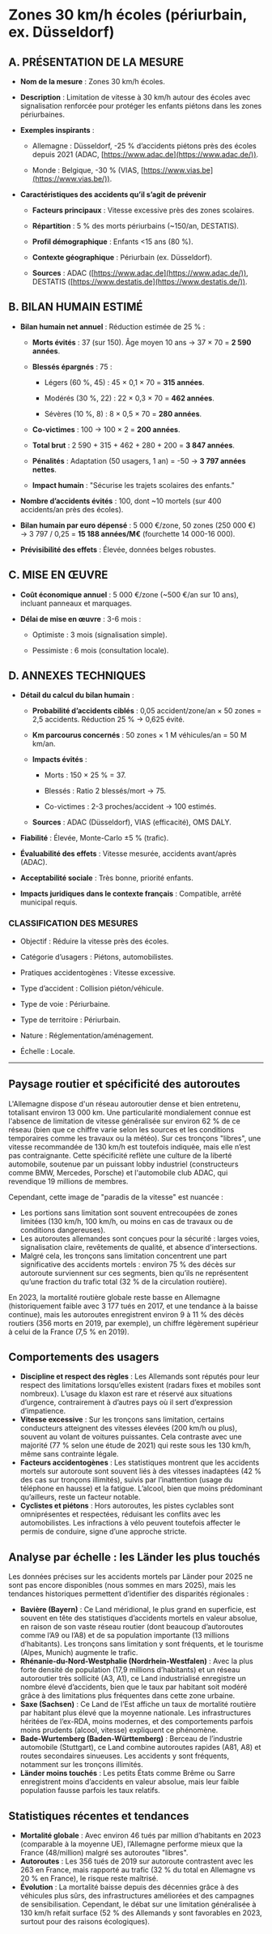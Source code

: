 # **Zones 30 km/h écoles (périurbain, ex. Düsseldorf)**

## **A. PRÉSENTATION DE LA MESURE** 

* **Nom de la mesure** : Zones 30 km/h écoles. 

* **Description** : Limitation de vitesse à 30 km/h autour des écoles avec signalisation renforcée pour protéger les enfants piétons dans les zones périurbaines. 

* **Exemples inspirants** : 

  * Allemagne : Düsseldorf, \-25 % d’accidents piétons près des écoles depuis 2021 (ADAC, [https://www.adac.de](https://www.adac.de/)). 

  * Monde : Belgique, \-30 % (VIAS, [https://www.vias.be](https://www.vias.be/)).

* **Caractéristiques des accidents qu’il s’agit de prévenir** 

  * **Facteurs principaux** : Vitesse excessive près des zones scolaires. 

  * **Répartition** : 5 % des morts périurbains (\~150/an, DESTATIS). 

  * **Profil démographique** : Enfants \<15 ans (80 %). 

  * **Contexte géographique** : Périurbain (ex. Düsseldorf). 

  * **Sources** : ADAC ([https://www.adac.de](https://www.adac.de/)), DESTATIS ([https://www.destatis.de](https://www.destatis.de/)).

## **B. BILAN HUMAIN ESTIMÉ** 

* **Bilan humain net annuel** : Réduction estimée de 25 % : 

  * **Morts évités** : 37 (sur 150). Âge moyen 10 ans → 37 × 70 \= **2 590 années**. 

  * **Blessés épargnés** : 75 : 

    * Légers (60 %, 45\) : 45 × 0,1 × 70 \= **315 années**. 

    * Modérés (30 %, 22\) : 22 × 0,3 × 70 \= **462 années**. 

    * Sévères (10 %, 8\) : 8 × 0,5 × 70 \= **280 années**.

  * **Co-victimes** : 100 → 100 × 2 \= **200 années**. 

  * **Total brut** : 2 590 \+ 315 \+ 462 \+ 280 \+ 200 \= **3 847 années**. 

  * **Pénalités** : Adaptation (50 usagers, 1 an) \= \-50 → **3 797 années nettes**. 

  * **Impact humain** : "Sécurise les trajets scolaires des enfants."

* **Nombre d’accidents évités** : 100, dont \~10 mortels (sur 400 accidents/an près des écoles). 

* **Bilan humain par euro dépensé** : 5 000 €/zone, 50 zones (250 000 €) → 3 797 / 0,25 \= **15 188 années/M€** (fourchette 14 000-16 000). 

* **Prévisibilité des effets** : Élevée, données belges robustes.

## **C. MISE EN ŒUVRE** 

* **Coût économique annuel** : 5 000 €/zone (\~500 €/an sur 10 ans), incluant panneaux et marquages. 

* **Délai de mise en œuvre** : 3-6 mois : 

  * Optimiste : 3 mois (signalisation simple). 

  * Pessimiste : 6 mois (consultation locale).

## **D. ANNEXES TECHNIQUES** 

* **Détail du calcul du bilan humain** : 

  * **Probabilité d’accidents ciblés** : 0,05 accident/zone/an × 50 zones \= 2,5 accidents. Réduction 25 % → 0,625 évité. 

  * **Km parcourus concernés** : 50 zones × 1 M véhicules/an \= 50 M km/an. 

  * **Impacts évités** : 

    * Morts : 150 × 25 % \= 37\. 

    * Blessés : Ratio 2 blessés/mort → 75\. 

    * Co-victimes : 2-3 proches/accident → 100 estimés.

  * **Sources** : ADAC (Düsseldorf), VIAS (efficacité), OMS DALY.

* **Fiabilité** : Élevée, Monte-Carlo ±5 % (trafic). 

* **Évaluabilité des effets** : Vitesse mesurée, accidents avant/après (ADAC). 

* **Acceptabilité sociale** : Très bonne, priorité enfants. 

* **Impacts juridiques dans le contexte français** : Compatible, arrêté municipal requis.

### **CLASSIFICATION DES MESURES** 

* Objectif : Réduire la vitesse près des écoles. 

* Catégorie d’usagers : Piétons, automobilistes. 

* Pratiques accidentogènes : Vitesse excessive. 

* Type d’accident : Collision piéton/véhicule. 

* Type de voie : Périurbaine. 

* Type de territoire : Périurbain. 

* Nature : Réglementation/aménagement. 

* Échelle : Locale.

---







## **Paysage routier et spécificité des autoroutes**

L'Allemagne dispose d'un réseau autoroutier dense et bien entretenu, totalisant environ 13 000 km. Une particularité mondialement connue est l'absence de limitation de vitesse généralisée sur environ 62 % de ce réseau (bien que ce chiffre varie selon les sources et les conditions temporaires comme les travaux ou la météo). Sur ces tronçons "libres", une vitesse recommandée de 130 km/h est toutefois indiquée, mais elle n’est pas contraignante. Cette spécificité reflète une culture de la liberté automobile, soutenue par un puissant lobby industriel (constructeurs comme BMW, Mercedes, Porsche) et l'automobile club ADAC, qui revendique 19 millions de membres.

Cependant, cette image de "paradis de la vitesse" est nuancée :

* Les portions sans limitation sont souvent entrecoupées de zones limitées (130 km/h, 100 km/h, ou moins en cas de travaux ou de conditions dangereuses).  
* Les autoroutes allemandes sont conçues pour la sécurité : larges voies, signalisation claire, revêtements de qualité, et absence d'intersections.  
* Malgré cela, les tronçons sans limitation concentrent une part significative des accidents mortels : environ 75 % des décès sur autoroute surviennent sur ces segments, bien qu’ils ne représentent qu’une fraction du trafic total (32 % de la circulation routière).

En 2023, la mortalité routière globale reste basse en Allemagne (historiquement faible avec 3 177 tués en 2017, et une tendance à la baisse continue), mais les autoroutes enregistrent environ 9 à 11 % des décès routiers (356 morts en 2019, par exemple), un chiffre légèrement supérieur à celui de la France (7,5 % en 2019).

## **Comportements des usagers**

* **Discipline et respect des règles** : Les Allemands sont réputés pour leur respect des limitations lorsqu’elles existent (radars fixes et mobiles sont nombreux). L’usage du klaxon est rare et réservé aux situations d’urgence, contrairement à d’autres pays où il sert d’expression d’impatience.  
* **Vitesse excessive** : Sur les tronçons sans limitation, certains conducteurs atteignent des vitesses élevées (200 km/h ou plus), souvent au volant de voitures puissantes. Cela contraste avec une majorité (77 % selon une étude de 2021\) qui reste sous les 130 km/h, même sans contrainte légale.  
* **Facteurs accidentogènes** : Les statistiques montrent que les accidents mortels sur autoroute sont souvent liés à des vitesses inadaptées (42 % des cas sur tronçons illimités), suivis par l’inattention (usage du téléphone en hausse) et la fatigue. L’alcool, bien que moins prédominant qu’ailleurs, reste un facteur notable.  
* **Cyclistes et piétons** : Hors autoroutes, les pistes cyclables sont omniprésentes et respectées, réduisant les conflits avec les automobilistes. Les infractions à vélo peuvent toutefois affecter le permis de conduire, signe d’une approche stricte.

## **Analyse par échelle : les Länder les plus touchés**

Les données précises sur les accidents mortels par Länder pour 2025 ne sont pas encore disponibles (nous sommes en mars 2025), mais les tendances historiques permettent d’identifier des disparités régionales :

* **Bavière (Bayern)** : Ce Land méridional, le plus grand en superficie, est souvent en tête des statistiques d’accidents mortels en valeur absolue, en raison de son vaste réseau routier (dont beaucoup d’autoroutes comme l’A9 ou l’A8) et de sa population importante (13 millions d’habitants). Les tronçons sans limitation y sont fréquents, et le tourisme (Alpes, Munich) augmente le trafic.  
* **Rhénanie-du-Nord-Westphalie (Nordrhein-Westfalen)** : Avec la plus forte densité de population (17,9 millions d’habitants) et un réseau autoroutier très sollicité (A3, A1), ce Land industrialisé enregistre un nombre élevé d’accidents, bien que le taux par habitant soit modéré grâce à des limitations plus fréquentes dans cette zone urbaine.  
* **Saxe (Sachsen)** : Ce Land de l’Est affiche un taux de mortalité routière par habitant plus élevé que la moyenne nationale. Les infrastructures héritées de l’ex-RDA, moins modernes, et des comportements parfois moins prudents (alcool, vitesse) expliquent ce phénomène.  
* **Bade-Wurtemberg (Baden-Württemberg)** : Berceau de l’industrie automobile (Stuttgart), ce Land combine autoroutes rapides (A81, A8) et routes secondaires sinueuses. Les accidents y sont fréquents, notamment sur les tronçons illimités.  
* **Länder moins touchés** : Les petits États comme Brême ou Sarre enregistrent moins d’accidents en valeur absolue, mais leur faible population fausse parfois les taux relatifs.

## **Statistiques récentes et tendances**

* **Mortalité globale** : Avec environ 46 tués par million d’habitants en 2023 (comparable à la moyenne UE), l’Allemagne performe mieux que la France (48/million) malgré ses autoroutes "libres".  
* **Autoroutes** : Les 356 tués de 2019 sur autoroute contrastent avec les 263 en France, mais rapporté au trafic (32 % du total en Allemagne vs 20 % en France), le risque reste maîtrisé.  
* **Évolution** : La mortalité baisse depuis des décennies grâce à des véhicules plus sûrs, des infrastructures améliorées et des campagnes de sensibilisation. Cependant, le débat sur une limitation généralisée à 130 km/h refait surface (52 % des Allemands y sont favorables en 2023, surtout pour des raisons écologiques).